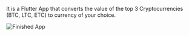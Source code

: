 It is a Flutter App that converts the value of the top 3 Cryptocurrencies (BTC, LTC, ETC) to currency of your choice.

![Finished App](https://github.com/londonappbrewery/Images/blob/master/bitcoin-flutter-demo.gif)



